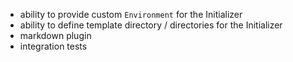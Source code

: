 - ability to provide custom `Environment` for the Initializer
- ability to define template directory / directories for the Initializer
- markdown plugin
- integration tests
